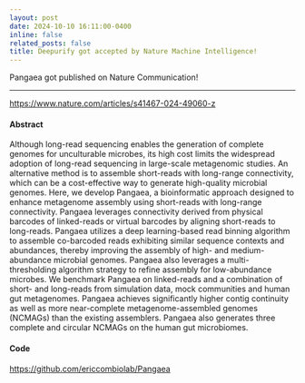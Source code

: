 ```yaml
---
layout: post
date: 2024-10-10 16:11:00-0400
inline: false
related_posts: false
title: Deepurify got accepted by Nature Machine Intelligence!
---
```


Pangaea got published on Nature Communication! 

---
<a href="https://www.nature.com/articles/s41467-024-49060-z"> https://www.nature.com/articles/s41467-024-49060-z</a>

#### Abstract

Although long-read sequencing enables the generation of complete genomes for unculturable microbes, its high cost limits the widespread adoption of long-read sequencing in large-scale metagenomic studies. An alternative method is to assemble short-reads with long-range connectivity, which can be a cost-effective way to generate high-quality microbial genomes. Here, we develop Pangaea, a bioinformatic approach designed to enhance metagenome assembly using short-reads with long-range connectivity. Pangaea leverages connectivity derived from physical barcodes of linked-reads or virtual barcodes by aligning short-reads to long-reads. Pangaea utilizes a deep learning-based read binning algorithm to assemble co-barcoded reads exhibiting similar sequence contexts and abundances, thereby improving the assembly of high- and medium-abundance microbial genomes. Pangaea also leverages a multi-thresholding algorithm strategy to refine assembly for low-abundance microbes. We benchmark Pangaea on linked-reads and a combination of short- and long-reads from simulation data, mock communities and human gut metagenomes. Pangaea achieves significantly higher contig continuity as well as more near-complete metagenome-assembled genomes (NCMAGs) than the existing assemblers. Pangaea also generates three complete and circular NCMAGs on the human gut microbiomes.

#### Code 

<a href="https://github.com/ericcombiolab/Pangaea">https://github.com/ericcombiolab/Pangaea </a>
